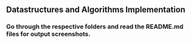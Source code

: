 ## Datastructures and Algorithms Implementation

### Go through the respective folders and read the README.md files for output screenshots.
